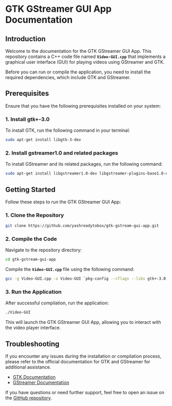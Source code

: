 # **GTK GStreamer GUI App Documentation**

## **Introduction**

Welcome to the documentation for the GTK GStreamer GUI App. This repository contains a C++ code file named **`Video-GUI.cpp`** that implements a graphical user interface (GUI) for playing videos using GStreamer and GTK.

Before you can run or compile the application, you need to install the required dependencies, which include GTK and GStreamer.

## **Prerequisites**

Ensure that you have the following prerequisites installed on your system:

### **1. Install gtk+-3.0**

To install GTK, run the following command in your terminal:

```bash
sudo apt-get install libgtk-3-dev

```

### **2. Install gstreamer1.0 and related packages**

To install GStreamer and its related packages, run the following command:

```bash
sudo apt-get install libgstreamer1.0-dev libgstreamer-plugins-base1.0-dev libgstreamer-plugins-bad1.0-dev gstreamer1.0-plugins-base gstreamer1.0-plugins-good gstreamer1.0-plugins-bad gstreamer1.0-plugins-ugly gstreamer1.0-libav gstreamer1.0-tools gstreamer1.0-x gstreamer1.0-alsa gstreamer1.0-gl gstreamer1.0-gtk3 gstreamer1.0-qt5 gstreamer1.0-pulseaudio
```

## **Getting Started**

Follow these steps to run the GTK GStreamer GUI App:

### **1. Clone the Repository**

```bash
git clone https://github.com/yashreadytobox/gtk-gstream-gui-app.git

```

### **2. Compile the Code**

Navigate to the repository directory:

```bash
cd gtk-gstream-gui-app

```

Compile the **`Video-GUI.cpp`** file using the following command:

```bash
gcc -g Video-GUI.cpp -o Video-GUI `pkg-config --cflags --libs gtk+-3.0 gstreamer-1.0 gstreamer-video-1.0 gstreamer-base-1.0`

```

### **3. Run the Application**

After successful compilation, run the application:

```bash
./Video-GUI

```

This will launch the GTK GStreamer GUI App, allowing you to interact with the video player interface.

## **Troubleshooting**

If you encounter any issues during the installation or compilation process, please refer to the official documentation for GTK and GStreamer for additional assistance.

- [GTK Documentation](https://developer.gnome.org/gtk3/stable/)
- [GStreamer Documentation](https://gstreamer.freedesktop.org/documentation/)

If you have questions or need further support, feel free to open an issue on the [GitHub repository](https://github.com/yashreadytobox/gtk-gstream-gui-app).
